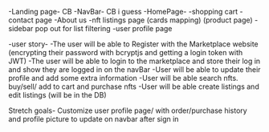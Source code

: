 -Landing page- CB
-NavBar- CB i guess
-HomePage-
-shopping cart
-contact page
-About us
-nft listings page (cards mapping) (product page)
-sidebar pop out for list filtering
-user profile page

-user story-
-The user will be able to Register with the Marketplace website (encrypting their password with bcryptjs and getting a login token with JWT)
-The user will be able to login to the marketplace and store their log in and show they are logged in on the navBar
-User will be able to update their profile and add some extra information
-User will be able search nfts. buy/sell/ add to cart and purchase nfts
-User will be able create listings and edit listings (will be in the DB)

Stretch goals-
Customize user profile page/ with order/purchase history and profile picture to update on navbar after sign in
